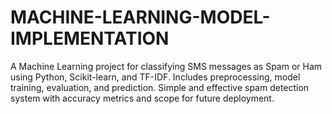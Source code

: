 # MACHINE-LEARNING-MODEL-IMPLEMENTATION
A Machine Learning project for classifying SMS messages as Spam or Ham using Python, Scikit-learn, and TF-IDF. Includes preprocessing, model training, evaluation, and prediction. Simple and effective spam detection system with accuracy metrics and scope for future deployment.
